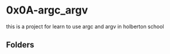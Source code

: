# 0x0A-argc_argv

this is a project for learn to use argc and argv in holberton school

## Folders


